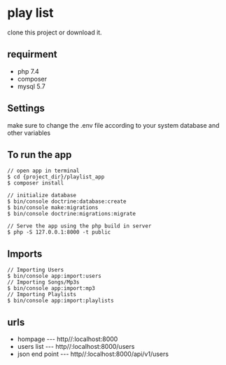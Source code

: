 # play list
clone this project or download it.
## requirment
* php 7.4
* composer
* mysql 5.7

## Settings
make sure to change the .env file according to your system database and other variables
## To run the app
```
// open app in terminal
$ cd {project_dir}/playlist_app
$ composer install

// initialize database 
$ bin/console doctrine:database:create
$ bin/console make:migrations
$ bin/console doctrine:migrations:migrate

// Serve the app using the php build in server
$ php -S 127.0.0.1:8000 -t public
```

## Imports
```
// Importing Users
$ bin/console app:import:users
// Importing Songs/Mp3s
$ bin/console app:import:mp3
// Importing Playlists
$ bin/console app:import:playlists
```
## urls
* hompage --- http//:localhost:8000
* users list --- http//:localhost:8000/users
* json end point --- http//:localhost:8000/api/v1/users
